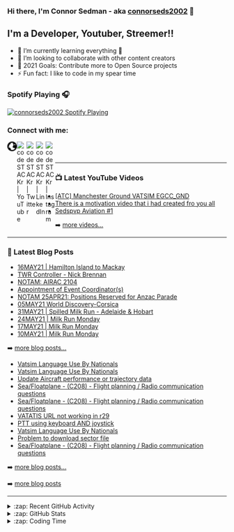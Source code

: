 ### Hi there, I'm Connor Sedman - aka [connorseds2002][website] 👋

## I'm a Developer, Youtuber, Streemer!!

- 🌱 I’m currently learning everything 🤣
- 👯 I’m looking to collaborate with other content creators
- 🥅 2021 Goals: Contribute more to Open Source projects
- ⚡ Fun fact: I like to code in my spear time

### Spotify Playing 🎧

[<img src="https://novatorem.connorseds2002.vercel.app/api/spotify" alt="connorseds2002 Spotify Playing" width="350" />](https://open.spotify.com/user/connor-808)

### Connect with me:

[<img align="left" alt="codeSTACKr.com" width="22px" src="https://raw.githubusercontent.com/iconic/open-iconic/master/svg/globe.svg" />][website]
[<img align="left" alt="codeSTACKr | YouTube" width="22px" src="https://cdn.jsdelivr.net/npm/simple-icons@v3/icons/youtube.svg" />][youtube]
[<img align="left" alt="codeSTACKr | Twitter" width="22px" src="https://cdn.jsdelivr.net/npm/simple-icons@v3/icons/twitter.svg" />][twitter]
[<img align="left" alt="codeSTACKr | LinkedIn" width="22px" src="https://cdn.jsdelivr.net/npm/simple-icons@v3/icons/linkedin.svg" />][linkedin]
[<img align="left" alt="codeSTACKr | Instagram" width="22px" src="https://cdn.jsdelivr.net/npm/simple-icons@v3/icons/instagram.svg" />][instagram]

<br />
<br />

---

### 📺 Latest YouTube Videos

<!-- YOUTUBE:START -->
- [[ATC] Manchester Ground VATSIM EGCC_GND](https://www.youtube.com/watch?v=2gOB_NWOp2o)
- [There is a motivation video that i had created fro you all](https://www.youtube.com/watch?v=cKzpUc_jYaw)
- [Sedspvp Aviation #1](https://www.youtube.com/watch?v=6Z4TeOA4d0A)
<!-- YOUTUBE:END -->

➡️ [more videos...](https://youtube.com/channel/UC6fFV-8lCLLoKYCUAstFbQQ)

---

### 📕 Latest Blog Posts

<!-- BLOG-POST-LIST:START -->
- [16MAY21 | Hamilton Island to Mackay](https://vatpac.org/calendar/event/1778-16may21-hamilton-island-to-mackay/)
- [TWR Controller - Nick Brennan](https://vatpac.org/forums/topic/18762-twr-controller-nick-brennan/?do=findComment&comment=131601)
- [NOTAM: AIRAC 2104](https://vatpac.org/forums/topic/18761-notam-airac-2104/?do=findComment&comment=131599)
- [Appointment of Event Coordinator(s)](https://vatpac.org/forums/topic/18758-appointment-of-event-coordinators/?do=findComment&comment=131564)
- [NOTAM 25APR21: Positions Reserved for Anzac Parade](https://vatpac.org/forums/topic/18757-notam-25apr21-positions-reserved-for-anzac-parade/?do=findComment&comment=131562)
- [05MAY21 World Discovery-Corsica](https://vatpac.org/calendar/event/1774-05may21-world-discovery-corsica/)
- [31MAY21 | Spilled Milk Run - Adelaide & Hobart](https://vatpac.org/calendar/event/1771-31may21-spilled-milk-run-adelaide-hobart/)
- [24MAY21 | Milk Run Monday](https://vatpac.org/calendar/event/1770-24may21-milk-run-monday/)
- [17MAY21 | Milk Run Monday](https://vatpac.org/calendar/event/1769-17may21-milk-run-monday/)
- [10MAY21 | Milk Run Monday](https://vatpac.org/calendar/event/1768-10may21-milk-run-monday/)
<!-- BLOG-POST-LIST:END -->

➡️ [more blog posts...](https://Forums.vatpac.org)
<!-- VATSIM.NET:START -->
- [Vatsim Language Use By Nationals](https://forums.vatsim.net/topic/31228-vatsim-language-use-by-nationals/?do=findComment&comment=177983)
- [Vatsim Language Use By Nationals](https://forums.vatsim.net/topic/31228-vatsim-language-use-by-nationals/?do=findComment&comment=177982)
- [Update Aircraft performance or trajectory data](https://forums.vatsim.net/topic/31235-update-aircraft-performance-or-trajectory-data/?do=findComment&comment=177981)
- [Sea/Floatplane - (C208) - Flight planning / Radio communication questions](https://forums.vatsim.net/topic/31233-seafloatplane-c208-flight-planning-radio-communication-questions/?do=findComment&comment=177980)
- [Sea/Floatplane - (C208) - Flight planning / Radio communication questions](https://forums.vatsim.net/topic/31233-seafloatplane-c208-flight-planning-radio-communication-questions/?do=findComment&comment=177979)
- [VATATIS URL not working in r29](https://forums.vatsim.net/topic/31234-vatatis-url-not-working-in-r29/?do=findComment&comment=177978)
- [PTT using keyboard AND joystick](https://forums.vatsim.net/topic/31223-ptt-using-keyboard-and-joystick/?do=findComment&comment=177977)
- [Vatsim Language Use By Nationals](https://forums.vatsim.net/topic/31228-vatsim-language-use-by-nationals/?do=findComment&comment=177976)
- [Problem to download sector file](https://forums.vatsim.net/topic/31153-problem-to-download-sector-file/?do=findComment&comment=177975)
- [Sea/Floatplane - (C208) - Flight planning / Radio communication questions](https://forums.vatsim.net/topic/31233-seafloatplane-c208-flight-planning-radio-communication-questions/?do=findComment&comment=177974)
<!-- VATSIM.NET:END -->
➡️ [more blog posts...](https://forums.vatsim.net/)

<!-- IVAO.AERO:START -->
<!-- IVAO.AERO:END -->
➡️ [more blog posts](https://forum.ivao.areo/)

---

<details>
  <summary>:zap: Recent GitHub Activity</summary>
  
<!--START_SECTION:activity-->
1. ❗️ Closed issue [#42](https://github.com/jamesgeorge007/github-activity-readme/issues/42) in [jamesgeorge007/github-activity-readme](https://github.com/jamesgeorge007/github-activity-readme)
2. 🗣 Commented on [#12](https://github.com/Connorseds2002/VATUK-vatsys-dataset/issues/12) in [Connorseds2002/VATUK-vatsys-dataset](https://github.com/Connorseds2002/VATUK-vatsys-dataset)
3. 🎉 Merged PR [#1](https://github.com/Connorseds2002/UK-Sector-File/pull/1) in [Connorseds2002/UK-Sector-File](https://github.com/Connorseds2002/UK-Sector-File)
4. 💪 Opened PR [#1](https://github.com/Connorseds2002/UK-Sector-File/pull/1) in [Connorseds2002/UK-Sector-File](https://github.com/Connorseds2002/UK-Sector-File)
5. 💪 Opened PR [#12](https://github.com/Connorseds2002/VATUK-vatsys-dataset/pull/12) in [Connorseds2002/VATUK-vatsys-dataset](https://github.com/Connorseds2002/VATUK-vatsys-dataset)
6. 💪 Opened PR [#11](https://github.com/Connorseds2002/VATUK-vatsys-dataset/pull/11) in [Connorseds2002/VATUK-vatsys-dataset](https://github.com/Connorseds2002/VATUK-vatsys-dataset)
7. 🗣 Commented on [#9](https://github.com/Connorseds2002/VATUK-vatsys-dataset/issues/9) in [Connorseds2002/VATUK-vatsys-dataset](https://github.com/Connorseds2002/VATUK-vatsys-dataset)
8. ❗️ Opened issue [#10](https://github.com/Connorseds2002/VATUK-vatsys-dataset/issues/10) in [Connorseds2002/VATUK-vatsys-dataset](https://github.com/Connorseds2002/VATUK-vatsys-dataset)
9. 💪 Opened PR [#8](https://github.com/Connorseds2002/VATUK-vatsys-dataset/pull/8) in [Connorseds2002/VATUK-vatsys-dataset](https://github.com/Connorseds2002/VATUK-vatsys-dataset)
10. 🎉 Merged PR [#6](https://github.com/Connorseds2002/VATUK-vatsys-dataset/pull/6) in [Connorseds2002/VATUK-vatsys-dataset](https://github.com/Connorseds2002/VATUK-vatsys-dataset)
<!--END_SECTION:activity-->

</details>

<details>
  <summary>:zap: GitHub Stats</summary>

  <img align="left" alt="connorseds2002's GitHub Stats" src="http://github-readme-stats.connorseds2002.vercel.app/api?username=connorseds2002&show_icons=true&hide_border=true" />
<img align="left" alt="connorseds2002's GitHub Top Langs" src="http://github-readme-stats.connorseds2002.vercel.app/api/top-langs/?username=connorseds2002&layout=compact2&show_icons=true&hide_border=true" />

</details>

<details>
  <summary>:zap: Coding Time</summary>
  <a href="https://wakatime.com"><img src="https://wakatime.com/share/@connorseds2002/fbe24d6b-ddb8-468c-bf02-701ed789a553.png" /></a>

</details>

[website]: https://vatpac.org
[twitter]: https://twitter.com/connorsedman11
[youtube]: https://youtube.com/channel/UC6fFV-8lCLLoKYCUAstFbQQ
[instagram]: https://instagram.com/
[linkedin]: https://linkedin.com/in/

